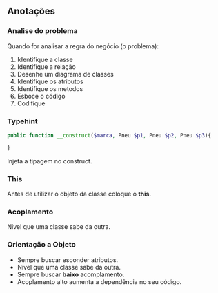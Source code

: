 ## Anotações

### Analise do problema
Quando for analisar a regra do negócio (o problema):
1. Identifique a classe
2. Identifique a relação
3. Desenhe um diagrama de classes
4. Identifique os atributos
5. Identifique os metodos
6. Esboce o código
7. Codifique

### Typehint
```php
public function __construct($marca, Pneu $p1, Pneu $p2, Pneu $p3){

}
```
Injeta a tipagem no construct.


### This
Antes de utilizar o objeto da classe coloque o **this**.

### Acoplamento
Nivel que uma classe sabe da outra.

### Orientação a Objeto
- Sempre buscar esconder atributos.
- Nivel que uma classe sabe da outra.
- Sempre buscar **baixo** acomplamento.
- Acoplamento alto aumenta a dependência no seu código.